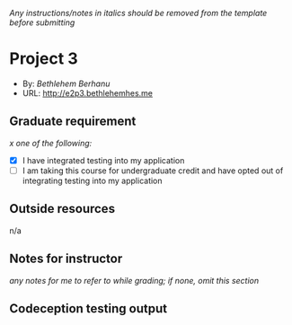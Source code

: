 *Any instructions/notes in italics should be removed from the template before submitting* 

# Project 3
+ By: *Bethlehem Berhanu*
+ URL: <http://e2p3.bethlehemhes.me>

## Graduate requirement
*x one of the following:*
+ [x] I have integrated testing into my application
+ [ ] I am taking this course for undergraduate credit and have opted out of integrating testing into my application

## Outside resources
n/a

## Notes for instructor
*any notes for me to refer to while grading; if none, omit this section*

## Codeception testing output
```

```